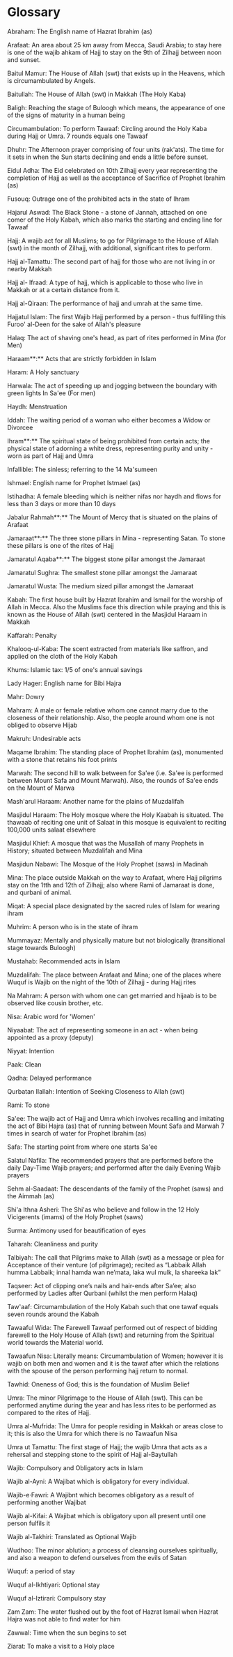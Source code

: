 Glossary
========

Abraham: The English name of Hazrat Ibrahim (as)

Arafaat: An area about 25 km away from Mecca, Saudi Arabia; to stay here
is one of the wajib ahkam of Hajj to stay on the 9th of Zilhajj between
noon and sunset.

Baitul Mamur: The House of Allah (swt) that exists up in the Heavens,
which is circumambulated by Angels.

Baitullah: The House of Allah (swt) in Makkah (The Holy Kaba)

Baligh: Reaching the stage of Buloogh which means, the appearance of one
of the signs of maturity in a human being

Circumambulation: To perform Tawaaf: Circling around the Holy Kaba
during Hajj or Umra. 7 rounds equals one Tawaaf

Dhuhr: The Afternoon prayer comprising of four units (rak'ats). The time
for it sets in when the Sun starts declining and ends a little before
sunset.

Eidul Adha: The Eid celebrated on 10th Zilhajj every year representing
the completion of Hajj as well as the acceptance of Sacrifice of Prophet
Ibrahim (as)

Fusouq: Outrage one of the prohibited acts in the state of Ihram

Hajarul Aswad: The Black Stone - a stone of Jannah, attached on one
comer of the Holy Kabah, which also marks the starting and ending line
for Tawaaf

Hajj: A wajib act for all Muslims; to go for Pilgrimage to the House of
Allah (swt) in the month of Zilhajj, with additional, significant rites
to perform.

Hajj al-Tamattu: The second part of hajj for those who are not living in
or nearby Makkah

Hajj al- lfraad: A type of hajj, which is applicable to those who live
in Makkah or at a certain distance from it.

Hajj al-Qiraan: The performance of hajj and umrah at the same time.

Hajjatul Islam: The first Wajib Hajj performed by a person - thus
fulfilling this Furoo' al-Deen for the sake of Allah's pleasure

Halaq: The act of shaving one's head, as part of rites performed in Mina
(for Men)

Haraam**:** Acts that are strictly forbidden in Islam

Haram: A Holy sanctuary

Harwala: The act of speeding up and jogging between the boundary with
green lights In Sa'ee (For men)

Haydh: Menstruation

Iddah: The waiting period of a woman who either becomes a Widow or
Divorcee

Ihram**:** The spiritual state of being prohibited from certain acts;
the physical state of adorning a white dress, representing purity and
unity - worn as part of Hajj and Umra

Infallible: The sinless; referring to the 14 Ma'sumeen

Ishmael: English name for Prophet Istmael (as)

Istihadha: A female bleeding which is neither nifas nor haydh and flows
for less than 3 days or more than 10 days

Jabalur Rahmah**:** The Mount of Mercy that is situated on the plains of
Arafaat

Jamaraat**:** The three stone pillars in Mina - representing Satan. To
stone these pillars is one of the rites of Hajj

Jamaratul Aqaba**:** The biggest stone pillar amongst the Jamaraat

Jamaratul Sughra: The smallest stone pillar amongst the Jamaraat

Jamaratul Wusta: The medium sized pillar amongst the Jamaraat

Kabah: The first house built by Hazrat Ibrahim and Ismail for the
worship of Allah in Mecca. Also the Muslims face this direction while
praying and this is known as the House of Allah (swt) centered in the
Masjidul Haraam in Makkah

Kaffarah: Penalty

Khalooq-ul-Kaba: The scent extracted from materials like saffron, and
applied on the cloth of the Holy Kabah

Khums: Islamic tax: 1/5 of one's annual savings

Lady Hager: English name for Bibi Hajra

Mahr: Dowry

Mahram: A male or female relative whom one cannot marry due to the
closeness of their relationship. Also, the people around whom one is not
obliged to observe Hijab

Makruh: Undesirable acts

Maqame Ibrahim: The standing place of Prophet Ibrahim (as), monumented
with a stone that retains his foot prints

Marwah: The second hill to walk between for Sa'ee (i.e. Sa'ee is
performed between Mount Safa and Mount Marwah). Also, the rounds of
Sa'ee ends on the Mount of Marwa

Mash'arul Haraam: Another name for the plains of Muzdalifah

Masjidul Haraam: The Holy mosque where the Holy Kaabah is situated. The
thawaab of reciting one unit of Salaat in this mosque is equivalent to
reciting 100,000 units salaat elsewhere

Masjidul Khief: A mosque that was the Musallah of many Prophets in
History; situated between
Muzdalifah and Mina

Masjidun Nabawi: The Mosque of the Holy Prophet (saws) in Madinah

Mina: The place outside Makkah on the way to Arafaat, where Hajj
pilgrims stay on the 1tth and 12th of Zilhajj; also where Rami of
Jamaraat is done, and qurbani of animal.

Miqat: A special place designated by the sacred rules of Islam for
wearing ihram

Muhrim: A person who is in the state of ihram

Mummayaz: Mentally and physically mature but not biologically
(transitional stage towards Buloogh)

Mustahab: Recommended acts in Islam

Muzdalifah: The place between Arafaat and Mina; one of the places where
Wuquf is Wajib on the night of the 10th of Zilhajj - during Hajj rites

Na Mahram: A person with whom one can get married and hijaab is to be
observed like cousin brother, etc.

Nisa: Arabic word for 'Women'

Niyaabat: The act of representing someone in an act - when being
appointed as a proxy (deputy)

Niyyat: Intention

Paak: Clean

Qadha: Delayed performance

Qurbatan Ilallah: Intention of Seeking Closeness to Allah (swt)

Rami: To stone

Sa'ee: The wajib act of Hajj and Umra which involves recalling and
imitating the act of Bibi Hajra (as) that of running between Mount Safa
and Marwah 7 times in search of water for Prophet Ibrahim (as)

Safa: The starting point from where one starts Sa'ee

Salatul Nafila: The recommended prayers that are performed before the
daily Day-Time Wajib prayers; and performed after the daily Evening
Wajib prayers

Sehm al-Saadaat: The descendants of the family of the Prophet (saws) and
the Aimmah (as)

Shi'a Ithna Asheri: The Shi'as who believe and follow in the 12 Holy
Vicigerents (imams) of the Holy Prophet (saws)

Surma: Antimony used for beautification of eyes

Taharah: Cleanliness and purity

Talbiyah: The call that Pilgrims make to Allah (swt) as a message or
plea for Acceptance of their venture (of pilgrimage); recited as
“Labbaik Allah humma Labbaik; innal hamda wan ne’mata, laka wul mulk, la
shareeka lak”

Taqseer: Act of clipping one’s nails and hair-ends after Sa’ee; also
performed by Ladies after Qurbani (whilst the men perform Halaq)

Taw'aaf: Circumambulation of the Holy Kabah such that one tawaf equals
seven rounds around the Kabah

Tawaaful Wida: The Farewell Tawaaf performed out of respect of bidding
farewell to the Holy House of Allah (swt) and returning from the
Spiritual world towards the Material world.

Tawaafun Nisa: Literally means: Circumambulation of Women; however it is
wajib on both men and women and it is the tawaf after which the
relations with the spouse of the person performing hajj return to
normal.

Tawhid: Oneness of God; this is the foundation of Muslim Belief

Umra: The minor Pilgrimage to the House of Allah (swt). This can be
performed anytime during the year and has less rites to be performed as
compared to the rites of Hajj.

Umra al-Mufrida: The Umra for people residing in Makkah or areas close
to it; this is also the Umra for which there is no Tawaafun Nisa

Umra ut Tamattu: The first stage of Hajj; the wajib Umra that acts as a
rehersal and stepping stone to the spirit of Hajj al-Baytullah

Wajib: Compulsory and Obligatory acts in Islam

Wajib al-Ayni: A Wajibat which is obligatory for every individual.

Wajib-e·Fawri: A Wajibnt which becomes obligatory as a result of
performing another Wajibat

Wajib al-Kifai: A Wajibat which is obligatory upon all present until one
person fulfils it

Wajib al-Takhiri: Translated as Optional Wajib

Wudhoo: The minor ablution; a process of cleansing ourselves
spiritually, and also a weapon to defend ourselves from the evils of
Satan

Wuquf: a period of stay

Wuquf al-Ikhtiyari: Optional stay

Wuquf al-lztirari: Compulsory stay

Zam Zam: The water flushed out by the foot of Hazrat Ismail when Hazrat
Hajra was not able to find water for him

Zawwal: Time when the sun begins to set

Ziarat: To make a visit to a Holy place


